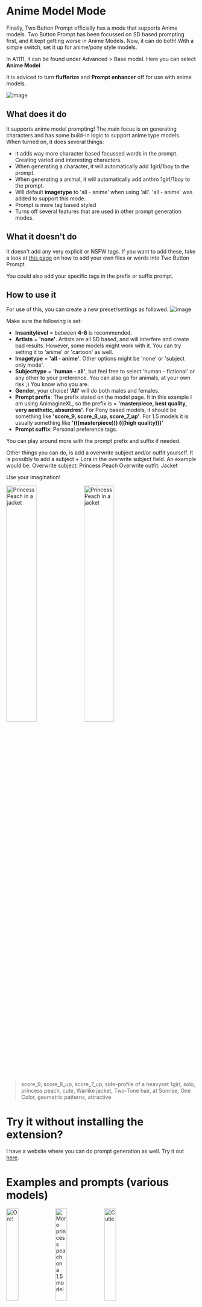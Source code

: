 # Anime Model Mode

Finally, Two Button Prompt officially has a mode that supports Anime models. Two Button Prompt has been focussed on SD based prompting first, and it kept getting worse in Anime Models. Now, it can do both! With a simple switch, set it up for anime/pony style models.

In A1111, it can be found under Advanced > Base model. Here you can select __Anime Model__

It is adviced to turn __flufferize__ and __Prompt enhancer__ off for use with anime models.

![image](https://github.com/AIrjen/OneButtonPrompt/assets/130234949/6408ebfd-a92d-411e-8569-dd0816f95e5f)

## What does it do

It supports anime model prompting! The main focus is on generating characters and has some build-in logic to support anime type models. When turned on, it does several things:

- It adds way more character based focussed words in the prompt. Creating varied and interesting characters.
- When generating a character, it will automatically add 1girl/1boy to the prompt.
- When generating a animal, it will automatically add anthro 1girl/1boy to the prompt.
- Will default __imagetype__ to 'all - anime' when using 'all'. 'all - anime' was added to support this mode.
- Prompt is more tag based styled
- Turns off several features that are used in other prompt generation modes.

## What it doesn't do

It doesn't add any very explicit or NSFW tags. If you want to add these, take a look at [this page](https://github.com/AIrjen/OneButtonPrompt/blob/anime_model_mode/user_guides/custom_files.md) on how to add your own files or words into Two Button Prompt.

You could also add your specific tags in the prefix or suffix prompt.

## How to use it

For use of this, you can create a new preset/settings as followed. 
![image](https://github.com/AIrjen/OneButtonPrompt/assets/130234949/9e2ab917-f205-4746-bf67-f31d2aff2306)

Make sure the following is set:
 
 - **Insanitylevel** = between __4-6__ is recommended.
 - **Artists** = __'none'__. Artists are all SD based, and will interfere and create bad results. However, some models might work with it. You can try setting it to 'anime' or 'cartoon' as well.
 - **Imagetype** = __'all - anime'__. Other options might be 'none' or 'subject only mode'.
 - **Subjecttype** = __'human - all'__, but feel free to select 'human - fictional' or any other to your preference. You can also go for animals, at your own risk ;) You know who you are.
 - **Gender**, your choice! __'All'__ will do both males and females.
 - **Prompt prefix**: The prefix stated on the model page. It in this example I am using AnimagineXL, so the prefix is = __'masterpiece, best quality, very aesthetic, absurdres'__. For Pony based models, it should be something like __'score_9, score_8_up, score_7_up'__. For 1.5 models it is usually something like __'(((masterpiece))) (((high quality)))'__
 - **Prompt suffix**: Personal preference tags.

You can play around more with the prompt prefix and suffix if needed.

Other things you can do, is add a overwrite subject and/or outfit yourself. It is possibly to add a subject + Lora in the overwrite subject field.
An example would be:
Overwrite subject: Princess Peach
Overwrite outfit: Jacket

Use your imagination!

<img src="https://github.com/AIrjen/OneButtonPrompt/assets/130234949/65d567be-d3bb-401d-b258-6311ed097a39.png" alt="Princess Peach in a jacket" width="40%" height="40%">
<img src="https://github.com/AIrjen/OneButtonPrompt/assets/130234949/339bc932-1be8-44ec-ab61-9ec8ee445296.png" alt="Princess Peach in a jacket" width="40%" height="40%">

> score_9, score_8_up, score_7_up, side-profile of a heavyset 1girl, solo, princess peach, cute, Warlike jacket, Two-Tone hair, at Sunrise, One Color, geometric patterns, attractive

# Try it without installing the extension?

I have a website where you can do prompt generation as well. Try it out [here](https://airjen.pythonanywhere.com/).

# Examples and prompts (various models)
<img src="https://github.com/AIrjen/OneButtonPrompt/assets/130234949/a0880fce-a448-417f-9a8f-be9f56213038.png" alt="Orc!" width="25%" height="25%">
<img src="https://github.com/AIrjen/OneButtonPrompt/assets/130234949/2839476f-5a96-4fb3-85d4-6cfefff05950.png" alt="More princess peach on a 1.5 model" width="25%" height="25%">
<img src="https://github.com/AIrjen/OneButtonPrompt/assets/130234949/7d71f1a3-9ffd-4828-ba41-bec8adc8ff4a.png" alt="Cutie" width="25%" height="25%">
<img src="https://github.com/AIrjen/OneButtonPrompt/assets/130234949/0005e54d-e0c5-404a-b8cb-3b92bf5a7ea3.png" alt="Not so cutie" width="25%" height="25%">
<img src="https://github.com/AIrjen/OneButtonPrompt/assets/130234949/ab7bb864-38ae-478b-b540-5386bd8f569c.png" alt="Semi realism" width="25%" height="25%">
<img src="https://github.com/AIrjen/OneButtonPrompt/assets/130234949/b679c5f6-e99e-4226-b9fd-210121b90044.png" alt="Those hands!" width="25%" height="25%">
<img src="https://github.com/AIrjen/OneButtonPrompt/assets/130234949/878d013e-b125-46a2-b1f0-b02fa431c270.png" alt="Pixel art style" width="25%" height="25%">
<img src="https://github.com/AIrjen/OneButtonPrompt/assets/130234949/701a3ac6-152e-4fa5-a632-1c2f11505b22.png" alt="Yes it can also do husbandos" width="25%" height="25%">
<img src="https://github.com/AIrjen/OneButtonPrompt/assets/130234949/cfc86f6e-b17b-4001-a90d-78e79be44f55.png" alt="Varied example" width="25%" height="25%">

> masterpiece, best quality, very aesthetic, absurdres, upper body shot of a 1girl, solo, Female Orc, looking up, Taper, Thunderstorm, Oversaturated

> ((best quality)) , ((masterpiece)) , (detailed) , buff 1girl, solo, princess peach, white dress, Plaid trimmings, perched on a cloud, Honey hair, Fine art, Hopeless, hyper detailed, Rembrandt lighting, lots of details, moody

> masterpiece, best quality, very aesthetic, absurdres, shot from side of a flawless buxom 1girl, solo, Major, Ginger hair, Flustered, One Color, womanly, magnificent

> masterpiece, best quality, very aesthetic, absurdres, wide shot of a buff 1girl, solo, Minion dark yellow skin, Fur and Leather, Nihongami, Indirect light, Agfacolor, absurdres, 4K, monochromatic

> masterpiece, best quality, very aesthetic, absurdres, (1girl, solo, Lily James:1.2) , good-looking, Frolicking in a Lalbagh Botanical Garden, spring armor, Bouffant, Sunny, back-light, Low Contrast, realistic and detailed, intricate details

> score_9, score_8_up, score_7_up, pretty Scottish 1girl, solo, Spider-Gwen, costume, Kung fu pose, Braided half-up half-down, flower in hair, Sharp and in focus, Masterpiece, Lonely, Saturated

> masterpiece, best quality, very aesthetic, absurdres, dramatic pixel art, shot from side of a wearing Fleece pullover, overweight (1girl, solo:1.3) , Tiny, feeling relaxed, beautiful mouth, Defined lips, Two-Tone hair, Magic Realism, Primitivism, soft lighting, Fujifilm Superia, kawaii

> masterpiece, best quality, very aesthetic, absurdres, POV shot of a 1boy, solo, Temol, Surfer clothing, Looking over the shoulder, Dark hair, Movie still, Depressing, spotlit, Cinestill

> score_9, score_8_up, score_7_up, over the shoulder shot of a Nonchalant (1girl, solo, Museum curator:1.2) , Dreadlocks, curly hair, mountains, ultrafine detailed, Happy, elegant, Moonlit, Pastel Colors, Swirling Sisal


